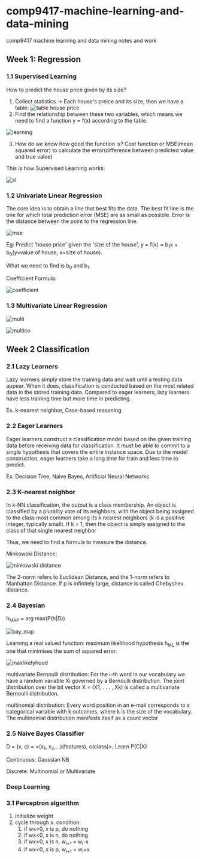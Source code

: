 # comp9417-machine-learning-and-data-mining
comp9417 machine learning and data mining notes and work

## Week 1: Regression

### 1.1 Supervised Learning
How to predict the house price given by its size?
1. Collect statistics -> Each house's preice and its size, then we have a table:
![table house price](https://github.com/fengdu78/Coursera-ML-AndrewNg-Notes/raw/master/images/44c68412e65e62686a96ad16f278571f.png)
2. Find the relationship between these two variables, which means we need to find a function y = f(x) according to the table.

![learning](https://github.com/fengdu78/Coursera-ML-AndrewNg-Notes/raw/master/images/8e76e65ca7098b74a2e9bc8e9577adfc.png)

3. How do we know how good the function is? Cost function or MSE(mean squared error) to calculate the error(difference between predicted value and true value)

This is how Supervised Learning works:

![sl](https://github.com/fengdu78/Coursera-ML-AndrewNg-Notes/raw/master/images/ad0718d6e5218be6e6fce9dc775a38e6.png)


### 1.2 Univariate Linear Regression
The core idea is to obtain a line that best fits the data. The best fit line is the one for which total prediction error (MSE) are as small as possible. Error is the distance between the point to the regression line.


![mse](https://i.imgur.com/vB3UAiH.jpg)

Eg:
Predict 'house price' given the 'size of the house', y = f(x) = b<sub>1</sub>x + b<sub>0</sub>(y=value of house, x=size of house).

What we need to find is b<sub>0</sub> and b<sub>1</sub>.

Coefficient Formula:

![coefficient](https://wikimedia.org/api/rest_v1/media/math/render/svg/8d2945202d09869511723ad4b0dfe5926cc3d2a0)

### 1.3 Multivariate Linear Regression

![multi](https://wikimedia.org/api/rest_v1/media/math/render/svg/8119b3ed1259aa8ff15166488548104b50a0f92e)

![multico](https://wikimedia.org/api/rest_v1/media/math/render/svg/6732e88e94d90d9e2ff8415882cb4ab1605790cb)


## Week 2 Classification
### 2.1 Lazy Learners
Lazy learners simply store the training data and wait until a testing data appear. When it does, classification is conducted based on the most related data in the stored training data. Compared to eager learners, lazy learners have less training time but more time in predicting.

Ex. k-nearest neighbor, Case-based reasoning

### 2.2 Eager Learners
Eager learners construct a classification model based on the given training data before receiving data for classification. It must be able to commit to a single hypothesis that covers the entire instance space. Due to the model construction, eager learners take a long time for train and less time to predict.

Ex. Decision Tree, Naive Bayes, Artificial Neural Networks

### 2.3 K-nearest neighbor
In k-NN classification, the output is a class membership. An object is classified by a plurality vote of its neighbors, with the object being assigned to the class most common among its k nearest neighbors (k is a positive integer, typically small). If k = 1, then the object is simply assigned to the class of that single nearest neighbor

Thus, we need to find a formula to measure the distance.

Minkowski Distance:

![minkowski distance](https://wikimedia.org/api/rest_v1/media/math/render/svg/4060cc840aeab9e41b5e47356088889e2e7a6f0f)

The 2-norm refers to Euclidean Distance, and the 1-norm refers to Manhattan Distance. If p is infinitely large, distance is called Chebyshev distance.

### 2.4 Bayesian
h<sub>MAP</sub> = arg max(P(h|D))

![bay_map](https://wikimedia.org/api/rest_v1/media/math/render/svg/874397c7e77a6d91ce7e04550c62d3b582248f91)

Learning a real valued function: maximum likelihood hypothesis h<sub>ML</sub> is the one that minimises the sum of squared error.

![maxlikelyhood](https://cdn-images-1.medium.com/max/1600/1*t4zrihvhtlZJZsvcX3jRjg.png)

multivariate Bernoulli distribution:
For the i-th word in our vocabulary we have a random variable Xi governed by a Bernoulli distribution. The joint distribution over the bit vector X = (X1, . . . , Xk) is called a multivariate Bernoulli distribution.

multinomial distribution:
Every word position in an e-mail corresponds to a categorical variable with k outcomes, where k is the size of the vocabulary. The multinomial distribution manifests itself as a count vector

### 2.5 Naive Bayes Classifier
D = (x, c) = <(x<sub>1</sub>, x<sub>2</sub>,...)(features), c(class)>,
Learn P(C|X)

Continuous: Gaussian NB

Discrete: Multinomial or Multivariate

### Deep Learning

### 3.1 Perceptron algorithm
1. initialize weight
2. cycle through x.
  condition:
    1. if wx>0, x is p, do nothing
    2. if wx<0, x is n, do nothing
    3. if wx>0, x is n, w<sub>i+1</sub> = w<sub>i</sub>-x
    4. if wx<0, x is p, w<sub>i+1</sub> = w<sub>i</sub>+x
